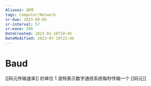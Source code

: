 ```yaml
---
Aliases: 波特
tags: Computer/Network
sr-due: 2023-09-05
sr-interval: 57
sr-ease: 290
DateCreated: 2023-01-10T10:45
DateModified: 2023-07-10T22:44
---
```

# Baud

[[码元传输速率]] 的单位
1 波特表示数字通信系统每秒传输一个 [[码元]]
